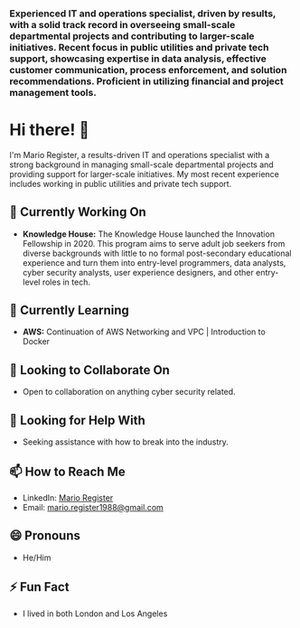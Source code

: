 ### Experienced IT and operations specialist, driven by results, with a solid track record in overseeing small-scale departmental projects and contributing to larger-scale initiatives. Recent focus in public utilities and private tech support, showcasing expertise in data analysis, effective customer communication, process enforcement, and solution recommendations. Proficient in utilizing financial and project management tools.

# Hi there! 👋 

I'm Mario Register, a results-driven IT and operations specialist with a strong background in managing small-scale departmental projects and providing support for larger-scale initiatives. My most recent experience includes working in public utilities and private tech support. 

## 🔭 Currently Working On 

- **Knowledge House:** The Knowledge House launched the Innovation Fellowship in 2020. This program aims to serve adult job seekers from diverse backgrounds with little to no formal post-secondary educational experience and turn them into entry-level programmers, data analysts, cyber security analysts, user experience designers, and other entry-level roles in tech. 

## 🌱 Currently Learning 

- **AWS:** Continuation of AWS Networking and VPC | Introduction to Docker 

## 👯 Looking to Collaborate On 

- Open to collaboration on anything cyber security related. 

## 🤔 Looking for Help With 

- Seeking assistance with how to break into the industry.  

## 📫 How to Reach Me 

- LinkedIn: [Mario Register](https://www.linkedin.com/in/mario-register-75050964/)
- Email: [mario.register1988@gmail.com](mailto:mario.register1988@gmail.com)

## 😄 Pronouns 

- He/Him 

## ⚡ Fun Fact 

- I lived in both London and Los Angeles 

<!-- Feel free to connect and let's create something amazing together! --> 

